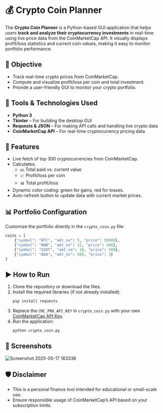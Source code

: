 # 💰 Crypto Coin Planner

The **Crypto Coin Planner** is a Python-based GUI application that helps users **track and analyze their cryptocurrency investments** in real-time using live price data from the CoinMarketCap API. It visually displays profit/loss statistics and current coin values, making it easy to monitor portfolio performance.

## 🎯 Objective

- Track real-time crypto prices from CoinMarketCap.
- Compute and visualize profit/loss per coin and total investment.
- Provide a user-friendly GUI to monitor your crypto portfolio.

## 🧰 Tools & Technologies Used

- **Python 3**
- **Tkinter** – For building the desktop GUI
- **Requests & JSON** – For making API calls and handling live crypto data
- **CoinMarketCap API** – For real-time cryptocurrency pricing data

## 🚀 Features

- Live fetch of top 300 cryptocurrencies from CoinMarketCap.
- Calculates:
  - 💵 Total paid vs. current value
  - 📈 Profit/loss per coin
  - 📊 Total profit/loss
- Dynamic color coding: green for gains, red for losses.
- Auto-refresh button to update data with current market prices.

## 📊 Portfolio Configuration

Customize the portfolio directly in the `crypto_coin.py` file:

```python
coins = [
    {"symbol": "BTC", "amt_no": 5, "price": 50000},
    {"symbol": "BNB", "amt_no": 12, "price": 500},
    {"symbol": "USDT", "amt_no": 18, "price": 500},
    {"symbol": "ADA", "amt_no": 500, "price": 3}
]
```

## ▶️ How to Run

1. Clone the repository or download the files.
2. Install the required libraries (if not already installed):
   ```bash
   pip install requests
   ```
3. Replace the `CMC_PRO_API_KEY` in `crypto_coin.py` with your own [CoinMarketCap API Key](https://pro.coinmarketcap.com/).
4. Run the application:
   ```bash
   python crypto_coin.py
   ```

## 📸 Screenshots

![Screenshot 2025-05-17 163338](https://github.com/user-attachments/assets/2ff193eb-4f20-455a-bbac-68f0821f1adb)

## 🛡️ Disclaimer

- This is a personal finance tool intended for educational or small-scale use.
- Ensure responsible usage of CoinMarketCap’s API based on your subscription limits.
